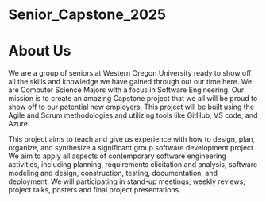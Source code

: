 # Senior_Capstone_2025

About Us
========
We are a group of seniors at Western Oregon University ready to show off all the skills and knowledge we have gained through out our time here. We are Computer Science Majors with a focus in Software Engineering. Our mission is to create an amazing Capstone project that we all will be proud to show off to our potential new employers. This project will be built using the Agile and Scrum methodologies and utilizing tools like GitHub, VS code, and Azure.

This project aims to teach and give us experience with how to design, plan, organize, and synthesize a significant group software development project. We aim to apply all aspects of contemporary software engineering activities, including planning, requirements elicitation and analysis, software modeling and design, construction, testing, documentation, and deployment. We will participating in stand-up meetings, weekly reviews, project talks, posters and final project presentations.